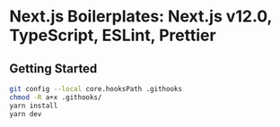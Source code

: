 # Next.js Boilerplates: Next.js v12.0, TypeScript, ESLint, Prettier

## Getting Started

```bash
git config --local core.hooksPath .githooks
chmod -R a+x .githooks/
yarn install
yarn dev
```
